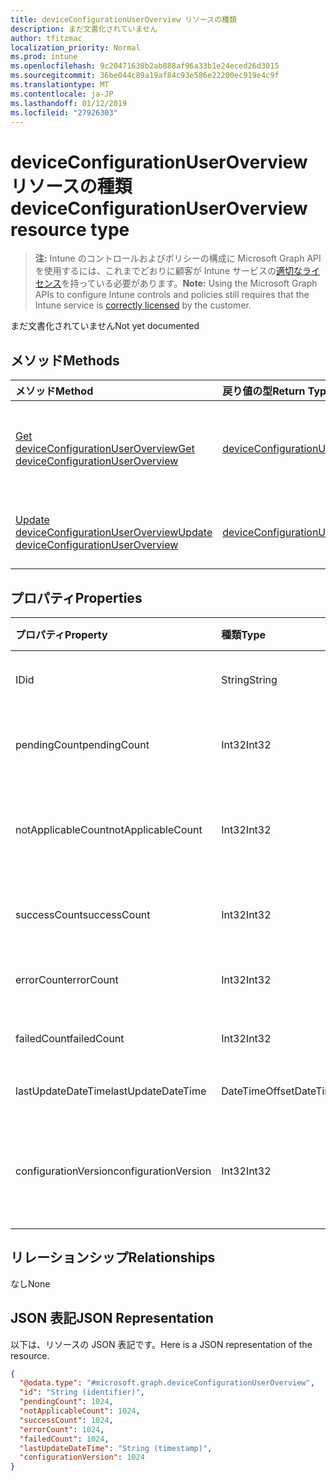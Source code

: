```yaml
---
title: deviceConfigurationUserOverview リソースの種類
description: まだ文書化されていません
author: tfitzmac
localization_priority: Normal
ms.prod: intune
ms.openlocfilehash: 9c20471630b2ab888af96a33b1e24eced26d3015
ms.sourcegitcommit: 36be044c89a19af84c93e586e22200ec919e4c9f
ms.translationtype: MT
ms.contentlocale: ja-JP
ms.lasthandoff: 01/12/2019
ms.locfileid: "27926303"
---
```

# <a name="deviceconfigurationuseroverview-resource-type"></a><span data-ttu-id="9dd42-103">deviceConfigurationUserOverview リソースの種類</span><span class="sxs-lookup"><span data-stu-id="9dd42-103">deviceConfigurationUserOverview resource type</span></span>

> <span data-ttu-id="9dd42-104">**注:** Intune のコントロールおよびポリシーの構成に Microsoft Graph API を使用するには、これまでどおりに顧客が Intune サービスの[適切なライセンス](https://go.microsoft.com/fwlink/?linkid=839381)を持っている必要があります。</span><span class="sxs-lookup"><span data-stu-id="9dd42-104">**Note:** Using the Microsoft Graph APIs to configure Intune controls and policies still requires that the Intune service is [correctly licensed](https://go.microsoft.com/fwlink/?linkid=839381) by the customer.</span></span>

<span data-ttu-id="9dd42-105">まだ文書化されていません</span><span class="sxs-lookup"><span data-stu-id="9dd42-105">Not yet documented</span></span>
## <a name="methods"></a><span data-ttu-id="9dd42-106">メソッド</span><span class="sxs-lookup"><span data-stu-id="9dd42-106">Methods</span></span>
|<span data-ttu-id="9dd42-107">メソッド</span><span class="sxs-lookup"><span data-stu-id="9dd42-107">Method</span></span>|<span data-ttu-id="9dd42-108">戻り値の型</span><span class="sxs-lookup"><span data-stu-id="9dd42-108">Return Type</span></span>|<span data-ttu-id="9dd42-109">説明</span><span class="sxs-lookup"><span data-stu-id="9dd42-109">Description</span></span>|
|:---|:---|:---|
|[<span data-ttu-id="9dd42-110">Get deviceConfigurationUserOverview</span><span class="sxs-lookup"><span data-stu-id="9dd42-110">Get deviceConfigurationUserOverview</span></span>](../api/intune-deviceconfig-deviceconfigurationuseroverview-get.md)|[<span data-ttu-id="9dd42-111">deviceConfigurationUserOverview</span><span class="sxs-lookup"><span data-stu-id="9dd42-111">deviceConfigurationUserOverview</span></span>](../resources/intune-deviceconfig-deviceconfigurationuseroverview.md)|<span data-ttu-id="9dd42-112">[deviceConfigurationUserOverview](../resources/intune-deviceconfig-deviceconfigurationuseroverview.md) オブジェクトのプロパティとリレーションシップを読み取ります。</span><span class="sxs-lookup"><span data-stu-id="9dd42-112">Read properties and relationships of the [deviceConfigurationUserOverview](../resources/intune-deviceconfig-deviceconfigurationuseroverview.md) object.</span></span>|
|[<span data-ttu-id="9dd42-113">Update deviceConfigurationUserOverview</span><span class="sxs-lookup"><span data-stu-id="9dd42-113">Update deviceConfigurationUserOverview</span></span>](../api/intune-deviceconfig-deviceconfigurationuseroverview-update.md)|[<span data-ttu-id="9dd42-114">deviceConfigurationUserOverview</span><span class="sxs-lookup"><span data-stu-id="9dd42-114">deviceConfigurationUserOverview</span></span>](../resources/intune-deviceconfig-deviceconfigurationuseroverview.md)|<span data-ttu-id="9dd42-115">[deviceConfigurationUserOverview](../resources/intune-deviceconfig-deviceconfigurationuseroverview.md) オブジェクトのプロパティを更新します。</span><span class="sxs-lookup"><span data-stu-id="9dd42-115">Update the properties of a [deviceConfigurationUserOverview](../resources/intune-deviceconfig-deviceconfigurationuseroverview.md) object.</span></span>|

## <a name="properties"></a><span data-ttu-id="9dd42-116">プロパティ</span><span class="sxs-lookup"><span data-stu-id="9dd42-116">Properties</span></span>
|<span data-ttu-id="9dd42-117">プロパティ</span><span class="sxs-lookup"><span data-stu-id="9dd42-117">Property</span></span>|<span data-ttu-id="9dd42-118">種類</span><span class="sxs-lookup"><span data-stu-id="9dd42-118">Type</span></span>|<span data-ttu-id="9dd42-119">説明</span><span class="sxs-lookup"><span data-stu-id="9dd42-119">Description</span></span>|
|:---|:---|:---|
|<span data-ttu-id="9dd42-120">ID</span><span class="sxs-lookup"><span data-stu-id="9dd42-120">id</span></span>|<span data-ttu-id="9dd42-121">String</span><span class="sxs-lookup"><span data-stu-id="9dd42-121">String</span></span>|<span data-ttu-id="9dd42-122">エンティティのキー。</span><span class="sxs-lookup"><span data-stu-id="9dd42-122">Key of the entity.</span></span>|
|<span data-ttu-id="9dd42-123">pendingCount</span><span class="sxs-lookup"><span data-stu-id="9dd42-123">pendingCount</span></span>|<span data-ttu-id="9dd42-124">Int32</span><span class="sxs-lookup"><span data-stu-id="9dd42-124">Int32</span></span>|<span data-ttu-id="9dd42-125">保留中のユーザーの数</span><span class="sxs-lookup"><span data-stu-id="9dd42-125">Number of pending Users</span></span>|
|<span data-ttu-id="9dd42-126">notApplicableCount</span><span class="sxs-lookup"><span data-stu-id="9dd42-126">notApplicableCount</span></span>|<span data-ttu-id="9dd42-127">Int32</span><span class="sxs-lookup"><span data-stu-id="9dd42-127">Int32</span></span>|<span data-ttu-id="9dd42-128">適用されないユーザーの数</span><span class="sxs-lookup"><span data-stu-id="9dd42-128">Number of not applicable users</span></span>|
|<span data-ttu-id="9dd42-129">successCount</span><span class="sxs-lookup"><span data-stu-id="9dd42-129">successCount</span></span>|<span data-ttu-id="9dd42-130">Int32</span><span class="sxs-lookup"><span data-stu-id="9dd42-130">Int32</span></span>|<span data-ttu-id="9dd42-131">成功したユーザーの数</span><span class="sxs-lookup"><span data-stu-id="9dd42-131">Number of succeeded Users</span></span>|
|<span data-ttu-id="9dd42-132">errorCount</span><span class="sxs-lookup"><span data-stu-id="9dd42-132">errorCount</span></span>|<span data-ttu-id="9dd42-133">Int32</span><span class="sxs-lookup"><span data-stu-id="9dd42-133">Int32</span></span>|<span data-ttu-id="9dd42-134">エラー ユーザーの数</span><span class="sxs-lookup"><span data-stu-id="9dd42-134">Number of error Users</span></span>|
|<span data-ttu-id="9dd42-135">failedCount</span><span class="sxs-lookup"><span data-stu-id="9dd42-135">failedCount</span></span>|<span data-ttu-id="9dd42-136">Int32</span><span class="sxs-lookup"><span data-stu-id="9dd42-136">Int32</span></span>|<span data-ttu-id="9dd42-137">失敗したユーザーの数</span><span class="sxs-lookup"><span data-stu-id="9dd42-137">Number of failed Users</span></span>|
|<span data-ttu-id="9dd42-138">lastUpdateDateTime</span><span class="sxs-lookup"><span data-stu-id="9dd42-138">lastUpdateDateTime</span></span>|<span data-ttu-id="9dd42-139">DateTimeOffset</span><span class="sxs-lookup"><span data-stu-id="9dd42-139">DateTimeOffset</span></span>|<span data-ttu-id="9dd42-140">最終更新時刻</span><span class="sxs-lookup"><span data-stu-id="9dd42-140">Last update time</span></span>|
|<span data-ttu-id="9dd42-141">configurationVersion</span><span class="sxs-lookup"><span data-stu-id="9dd42-141">configurationVersion</span></span>|<span data-ttu-id="9dd42-142">Int32</span><span class="sxs-lookup"><span data-stu-id="9dd42-142">Int32</span></span>|<span data-ttu-id="9dd42-143">対象の概要に関するポリシーのバージョン</span><span class="sxs-lookup"><span data-stu-id="9dd42-143">Version of the policy for that overview</span></span>|

## <a name="relationships"></a><span data-ttu-id="9dd42-144">リレーションシップ</span><span class="sxs-lookup"><span data-stu-id="9dd42-144">Relationships</span></span>
<span data-ttu-id="9dd42-145">なし</span><span class="sxs-lookup"><span data-stu-id="9dd42-145">None</span></span>
## <a name="json-representation"></a><span data-ttu-id="9dd42-146">JSON 表記</span><span class="sxs-lookup"><span data-stu-id="9dd42-146">JSON Representation</span></span>
<span data-ttu-id="9dd42-147">以下は、リソースの JSON 表記です。</span><span class="sxs-lookup"><span data-stu-id="9dd42-147">Here is a JSON representation of the resource.</span></span>
<!-- {
  "blockType": "resource",
  "keyProperty": "id",
  "@odata.type": "microsoft.graph.deviceConfigurationUserOverview"
}
-->
``` json
{
  "@odata.type": "#microsoft.graph.deviceConfigurationUserOverview",
  "id": "String (identifier)",
  "pendingCount": 1024,
  "notApplicableCount": 1024,
  "successCount": 1024,
  "errorCount": 1024,
  "failedCount": 1024,
  "lastUpdateDateTime": "String (timestamp)",
  "configurationVersion": 1024
}
```



